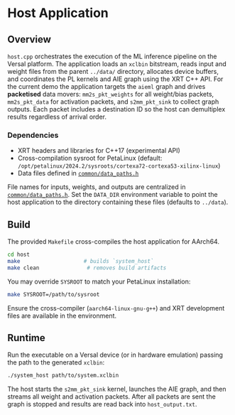# Host Application

## Overview
`host.cpp` orchestrates the execution of the ML inference pipeline on the Versal platform. The application loads an `xclbin` bitstream, reads input and weight files from the parent `../data/` directory, allocates device buffers, and coordinates the PL kernels and AIE graph using the XRT C++ API. For the current demo the application targets the `aieml` graph and drives **packetised** data movers: `mm2s_pkt_weights` for all weight/bias packets, `mm2s_pkt_data` for activation packets, and `s2mm_pkt_sink` to collect graph outputs. Each packet includes a destination ID so the host can demultiplex results regardless of arrival order.

### Dependencies
- XRT headers and libraries for C++17 (experimental API)
- Cross-compilation sysroot for PetaLinux (default: `/opt/petalinux/2024.2/sysroots/cortexa72-cortexa53-xilinx-linux`)
- Data files defined in [`common/data_paths.h`](../common/data_paths.h)

File names for inputs, weights, and outputs are centralized in
[`common/data_paths.h`](../common/data_paths.h).  Set the `DATA_DIR`
environment variable to point the host application to the directory
containing these files (defaults to `../data`).

## Build
The provided `Makefile` cross-compiles the host application for AArch64.

```bash
cd host
make                    # builds `system_host`
make clean               # removes build artifacts
```

You may override `SYSROOT` to match your PetaLinux installation:

```bash
make SYSROOT=/path/to/sysroot
```

Ensure the cross-compiler (`aarch64-linux-gnu-g++`) and XRT development files are available in the environment.

## Runtime
Run the executable on a Versal device (or in hardware emulation) passing the path to the generated `xclbin`:

```bash
./system_host path/to/system.xclbin
```

The host starts the `s2mm_pkt_sink` kernel, launches the AIE graph, and then streams all weight and activation packets. After all packets are sent the graph is stopped and results are read back into `host_output.txt`.